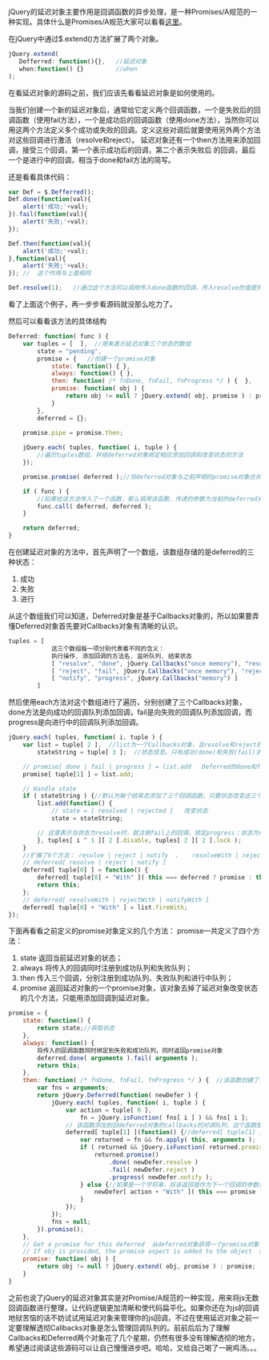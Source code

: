 jQuery的延迟对象主要作用是回调函数的异步处理，是一种Promises/A规范的一种实现。具体什么是Promises/A规范大家可以看看[这里](http://blog.csdn.net/qq_16339527/article/details/53097891)。

在jQuery中通过$.extend()方法扩展了两个对象。

 ```javascript   
jQuery.extend(
	Defferred: function(){},   //延迟对象
	when:function() {}		   //when
);
```

在看延迟对象的源码之前，我们应该先看看延迟对象是如何使用的。

当我们创建一个新的延迟对象后，通常给它定义两个回调函数，一个是失败后的回调函数（使用fail方法），一个是成功后的回调函数（使用done方法），当然你可以用这两个方法定义多个成功或失败的回调。定义这些对调后就要使用另外两个方法对这些回调进行激活（resolve和reject）。
延迟对象还有一个then方法用来添加回调，接受三个回调，第一个表示成功后的回调，第二个表示失败后 的回调，最后一个是进行中的回调，相当于done和fail方法的简写。

还是看看具体代码：

```javascript
var Def = $.Defferred();
Def.done(function(val){
	alert('成功;'+val);
}).fail(function(val){
	alert('失败;'+val);
});

Def.then(function(val){
	alert('成功;'+val);
},function(val){
	alert('失败;'+val);
});	//	这个作用与上面相同

Def.resolve(1);   //通过这个方法可以调用传入done函数的回调，传入resolve的值提供每一个成功回调函数
```

看了上面这个例子，再一步步看源码就没那么吃力了。

然后可以看看该方法的具体结构

```javascript
Deferred: function( func ) {
	var tuples = [	],  //用来表示延迟对象三个状态的数组
		state = "pending",
		promise = {   //创建一个promise对象
			state: function() { },
			always: function() { },
			then: function( /* fnDone, fnFail, fnProgress */ ) {  },
			promise: function( obj ) {
				return obj != null ? jQuery.extend( obj, promise ) : promise;
			}
		},
		deferred = {};

	promise.pipe = promise.then;
	
	jQuery.each( tuples, function( i, tuple ) { 
		//遍历tuples数组，并给deferred对象绑定相应添加回调和改变状态的方法
	});

	promise.promise( deferred );//将deferred对象与之前声明的promise对象合并

	if ( func ) {  
		//如果给该方法传入了一个函数，那么调用该函数，传递的参数为当前的deferred对象
		func.call( deferred, deferred );
	}

	return deferred;
}
```

在创建延迟对象的方法中，首先声明了一个数组，该数组存储的是deferred的三种状态：
1. 成功
2. 失败
3. 进行

从这个数组我们可以知道，Deferred对象是基于Callbacks对象的，所以如果要弄懂Deferred对象首先要对Callbacks对象有清晰的认识。

```javascript
tuples = [
			这三个数组每一项分别代表着不同的含义：
			执行操作, 添加回调的方法名, 监听队列, 结束状态
			[ "resolve", "done", jQuery.Callbacks("once memory"), "resolved" ],
			[ "reject", "fail", jQuery.Callbacks("once memory"), "rejected" ],
			[ "notify", "progress", jQuery.Callbacks("memory") ]
		]
```


然后使用each方法对这个数组进行了遍历，分别创建了三个Callbacks对象，done方法是向成功的回调队列添加回调，fail是向失败的回调队列添加回调，而progress是向进行中的回调队列添加回调。

```javascript
jQuery.each( tuples, function( i, tuple ) {
	var list = tuple[ 2 ],  //list为一个Callbacks对象，且resolve和reject的Callbacks状态为  'once memory'，该状态表示回调队列fire一次都每次添加的回调都会自动激活然后清空回调队列
		stateString = tuple[ 3 ];  //状态信息。只有成功(done)和失败(fail)才有状态信息

	// promise[ done | fail | progress ] = list.add   Deferred的done和fail方法就是状态为  'once memory' 的Callbacks对象的add方法。
	promise[ tuple[1] ] = list.add;

	// Handle state
	if ( stateString ) {//默认为每个结束态添加了三个回调函数，只要状态改变这三个回调函数都会被激活
		list.add(function() {
			// state = [ resolved | rejected ]   改变状态
			state = stateString;

		// 这里表示当状态为resolve时，就注销fail上的回调，锁定progress；状态为reject时，注销done上的回调，锁定progress     使用了异或方法,  0^1==1   1^1==0
		}, tuples[ i ^ 1 ][ 2 ].disable, tuples[ 2 ][ 2 ].lock );
	}
	//扩展了6个方法： resolve | reject | notify  、   resolveWith | rejectWith | notifyWith    就是Callbacks中的fire方法和fireWith方法
	// deferred[ resolve | reject | notify ]
	deferred[ tuple[0] ] = function() {
		deferred[ tuple[0] + "With" ]( this === deferred ? promise : this, arguments );
		return this;
	};
	// deferred[ resolveWith | rejectWith | notifyWith ]
	deferred[ tuple[0] + "With" ] = list.fireWith;
});
```

下面再看看之前定义的promise对象定义的几个方法：
promise一共定义了四个方法：
1. state   返回当前延迟对象的状态；
2. always  将传入的回调同时注册到成功队列和失败队列；
3. then    传入三个回调，分别注册到成功队列、失败队列和进行中队列；
4. promise	返回延迟对象的一个promise对象，该对象去掉了延迟对象改变状态的几个方法，只能用添加回调到延迟对象。


```javascript
promise = {
	state: function() {
		return state;//获取状态
	},
	always: function() {
		将传入的回调函数同时绑定到失败和成功队列，同时返回promise对象
		deferred.done( arguments ).fail( arguments );
		return this;
	},
	then: function( /* fnDone, fnFail, fnProgress */ ) {  //该函数创建了一个新的Deferred对象并返回受限的promise对象
		var fns = arguments;
		return jQuery.Deferred(function( newDefer ) {
			jQuery.each( tuples, function( i, tuple ) {
				var action = tuple[ 0 ],
					fn = jQuery.isFunction( fns[ i ] ) && fns[ i ];
				// 该函数添加到旧deferred对象的callbacks的对调队列，这个函数是沟通新的def对象和旧def对象的桥梁，旧的def对象状态改变时该函数会被调用
				deferred[ tuple[1] ](function() {//deferred[ tuple[1] ]() ===  $.Callbacks('once memory').add()
					var returned = fn && fn.apply( this, arguments );   //激活回调并获取返回值
					if ( returned && jQuery.isFunction( returned.promise ) ) { //如果回调返回的是一个promise对象
						returned.promise()
							.done( newDefer.resolve )
							.fail( newDefer.reject )
							.progress( newDefer.notify );
					} else {//如果是一个字符串，将该返回值作为下一个回调的参数进行传递
						newDefer[ action + "With" ]( this === promise ? newDefer.promise() : this, fn ? [ returned ] : arguments );
					}
				});
			});
			fns = null;
		}).promise();
	},
	// Get a promise for this deferred  从deferred对象获得一个promise对象
	// If obj is provided, the promise aspect is added to the object  如果传入了obj，表示将promise上的方法添加到obj上
	promise: function( obj ) {
		return obj != null ? jQuery.extend( obj, promise ) : promise;
	}
}
```



之前也说了jQuery的延迟对象其实是对Promise/A规范的一种实现，用来将js无数回调函数进行整理，让代码逻辑更加清晰和使代码扁平化。如果你还在为js的回调地狱苦恼的话不妨试试用延迟对象来管理你的js回调，不过在使用延迟对象之前一定要理解透彻Callbacks对象是怎么管理回调队列的。前前后后为了理解Callbacks和Deferred两个对象花了几个星期，仍然有很多没有理解透彻的地方，希望通过阅读这些源码可以让自己慢慢进步吧。哈哈，又给自己喝了一碗鸡汤。。。